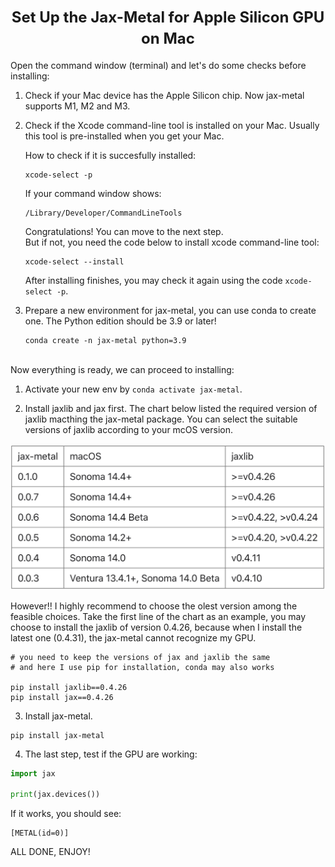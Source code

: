 # <center><font size=5> Set Up the Jax-Metal for Apple Silicon GPU on Mac </font>

Open the command window (terminal) and let's do some checks before installing:

1. Check if your Mac device has the Apple Silicon chip. Now jax-metal supports M1, M2 and M3. 

2. Check if the Xcode command-line tool is installed on your Mac. Usually this tool is pre-installed when you get your Mac.

    How to check if it is succesfully installed:  
    ```
    xcode-select -p
    ```
    If your command window shows:
    ```
    /Library/Developer/CommandLineTools
    ```
    Congratulations! You can move to the next step.  
    But if not, you need the code below to install xcode command-line tool:
    ```
    xcode-select --install
    ```
    After installing finishes, you may check it again using the code `xcode-select -p`.
3. Prepare a new environment for jax-metal, you can use conda to create one. The Python edition should be 3.9 or later!
    ```
    conda create -n jax-metal python=3.9
    ```

<br>
Now everything is ready, we can proceed to installing:  

1. Activate your new env by `conda activate jax-metal`.

2. Install jaxlib and jax first. The chart below listed the required version of jaxlib macthing the jax-metal package. You can select the suitable versions of jaxlib according to your mcOS version.  

![/Users/xiezy/Documents/note/markdown_note](img_jaxmetal.png)

However!! I highly recommend to choose the olest version among the feasible choices. Take the first line of the chart as an example, you may choose to install the jaxlib of version 0.4.26, because when I install the latest one (0.4.31), the jax-metal cannot recognize my GPU. 
```
# you need to keep the versions of jax and jaxlib the same
# and here I use pip for installation, conda may also works

pip install jaxlib==0.4.26
pip install jax==0.4.26
```
3. Install jax-metal.
```
pip install jax-metal
```
4. The last step, test if the GPU are working:
```python
import jax

print(jax.devices())
```
If it works, you should see:
```
[METAL(id=0)]
```

ALL DONE, ENJOY!